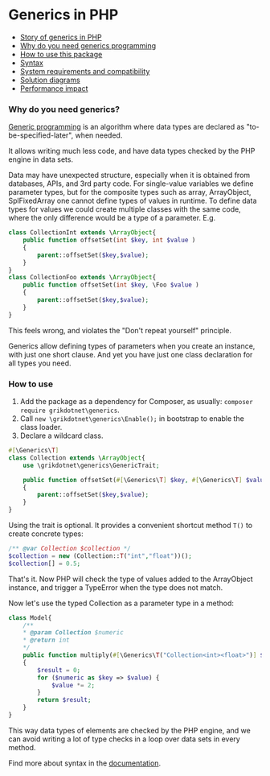 # Generics in PHP

* [Story of generics in PHP](documentation/story.md)
* [Why do you need generics programming](#why-do-you-need-generics)
* [How to use this package](#how-to-use)
* [Syntax](documentation/syntax.md)
* [System requirements and compatibility](documentation/compatibility.md)
* [Solution diagrams](documentation/implementation.md)
* [Performance impact](documentation/performance.md)
 
### Why do you need generics?
[Generic programming](https://en.wikipedia.org/wiki/Generic_programming) is an algorithm where data types are declared as "to-be-specified-later", when needed.

It allows writing much less code, and have data types checked by the PHP engine in data sets.

Data may have unexpected structure, especially when it is obtained from databases, APIs, and 3rd party code.
For single-value variables we define parameter types, but for the composite types such as array, ArrayObject,
SplFixedArray one cannot define types of values in runtime.
To define data types for values we could create multiple classes with the same code, 
where the only difference would be a type of a parameter. 
E.g.
```php
class CollectionInt extends \ArrayObject{
    public function offsetSet(int $key, int $value )
    {
        parent::offsetSet($key,$value);
    }
}
class CollectionFoo extends \ArrayObject{
    public function offsetSet(int $key, \Foo $value )
    {
        parent::offsetSet($key,$value);
    }
}
```
This feels wrong, and violates the "Don't repeat yourself" principle.

Generics allow defining types of parameters when you create an instance, with just one short clause.
And yet you have just one class declaration for all types you need.

### How to use
1. Add the package as a dependency for Composer, as usually: `composer require grikdotnet\generics`. 
2. Call `new \grikdotnet\generics\Enable();` in bootstrap to enable the class loader.
3. Declare a wildcard class.

```php
#[\Generics\T]
class Collection extends \ArrayObject{
    use \grikdotnet\generics\GenericTrait;

    public function offsetSet(#[\Generics\T] $key, #[\Generics\T] $value )
    {
        parent::offsetSet($key,$value);
    }
}
```

Using the trait is optional. It provides a convenient shortcut method `T()` to create concrete types:

```php
/** @var Collection $collection */
$collection = new (Collection::T("int","float"))();
$collection[] = 0.5;
```
That's it. Now PHP will check the type of values added to the ArrayObject instance, and trigger a TypeError 
when the type does not match.

Now let's use the typed Collection as a parameter type in a method:

```php
class Model{
    /**
    * @param Collection $numeric
    * @return int
    */
    public function multiply(#[\Generics\T("Collection<int><float>")] $numeric): int 
    {
        $result = 0;
        for ($numeric as $key => $value) {
            $value *= 2;
        }
        return $result;
    }
}
```

This way data types of elements are checked by the PHP engine, and
we can avoid writing a lot of type checks in a loop over data sets in every method.

Find more about syntax in the [documentation](documentation/syntax.md).